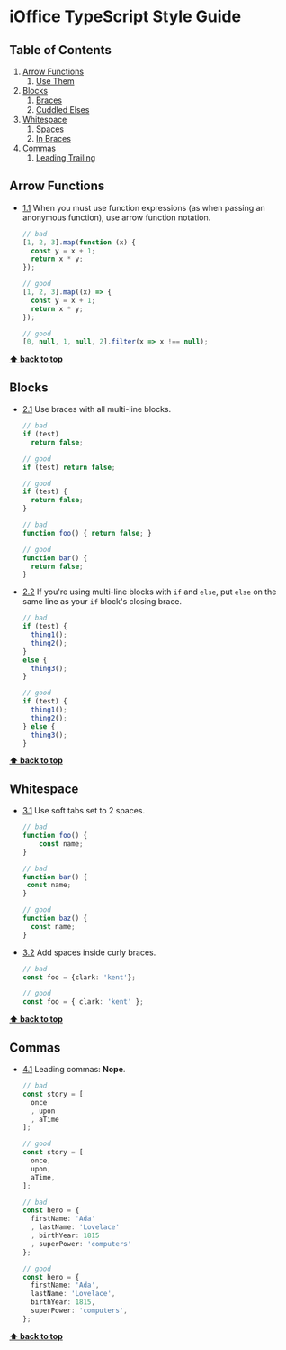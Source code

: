 <!-- THIS IS AN AUTO-GENERATED FILE - DO NOT MODIFY MANUALLY -->
# iOffice TypeScript Style Guide

## Table of Contents

  1. [Arrow Functions](#arrows)
      1. [Use Them](#arrows--use-them)
  2. [Blocks](#blocks)
      1. [Braces](#blocks--braces)
      2. [Cuddled Elses](#blocks--cuddled-elses)
  3. [Whitespace](#whitespace)
      1. [Spaces](#whitespace--spaces)
      2. [In Braces](#whitespace--in-braces)
  4. [Commas](#commas)
      1. [Leading Trailing](#commas--leading-trailing)

## Arrow Functions

  <a name="#arrows--use-them"></a><a name="1.1"></a>
  - [1.1](#arrows--use-them) When you must use function expressions (as when passing an anonymous function), use arrow
    function notation.

    ```ts
    // bad
    [1, 2, 3].map(function (x) {
      const y = x + 1;
      return x * y;
    });
    
    // good
    [1, 2, 3].map((x) => {
      const y = x + 1;
      return x * y;
    });
    ```

    ```ts
    // good
    [0, null, 1, null, 2].filter(x => x !== null);
    ```

**[⬆ back to top](#table-of-contents)**

## Blocks

  <a name="#blocks--braces"></a><a name="2.1"></a>
  - [2.1](#blocks--braces) Use braces with all multi-line blocks.

    ```ts
    // bad
    if (test)
      return false;
    
    // good
    if (test) return false;
    
    // good
    if (test) {
      return false;
    }
    
    // bad
    function foo() { return false; }
    
    // good
    function bar() {
      return false;
    }
    ```

  <a name="#blocks--cuddled-elses"></a><a name="2.2"></a>
  - [2.2](#blocks--cuddled-elses) If you're using multi-line blocks with `if` and `else`, put `else` on the same line as
    your `if` block's closing brace.

    ```ts
    // bad
    if (test) {
      thing1();
      thing2();
    }
    else {
      thing3();
    }
    
    // good
    if (test) {
      thing1();
      thing2();
    } else {
      thing3();
    }
    ```

**[⬆ back to top](#table-of-contents)**

## Whitespace

  <a name="#whitespace--spaces"></a><a name="3.1"></a>
  - [3.1](#whitespace--spaces) Use soft tabs set to 2 spaces.

    ```ts
    // bad
    function foo() {
        const name;
    }
    
    // bad
    function bar() {
     const name;
    }
    
    // good
    function baz() {
      const name;
    }
    ```

  <a name="#whitespace--in-braces"></a><a name="3.2"></a>
  - [3.2](#whitespace--in-braces) Add spaces inside curly braces.

    ```ts
    // bad
    const foo = {clark: 'kent'};
    
    // good
    const foo = { clark: 'kent' };
    ```

**[⬆ back to top](#table-of-contents)**

## Commas

  <a name="#commas--leading-trailing"></a><a name="4.1"></a>
  - [4.1](#commas--leading-trailing) Leading commas: **Nope**.

    ```ts
    // bad
    const story = [
      once
      , upon
      , aTime
    ];
    
    // good
    const story = [
      once,
      upon,
      aTime,
    ];
    
    // bad
    const hero = {
      firstName: 'Ada'
      , lastName: 'Lovelace'
      , birthYear: 1815
      , superPower: 'computers'
    };
    
    // good
    const hero = {
      firstName: 'Ada',
      lastName: 'Lovelace',
      birthYear: 1815,
      superPower: 'computers',
    };
    ```

**[⬆ back to top](#table-of-contents)**

